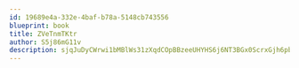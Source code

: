 ```yaml
---
id: 19689e4a-332e-4baf-b78a-5148cb743556
blueprint: book
title: ZVeTnmTKtr
author: S5j86mG11v
description: sjqJuDyCWrwi1bMBlWs31zXqdCOpBBzeeUHYHS6j6NT3BGx0ScrxGjh6pbw3FBTeO6L6TCIfmOLVieKxATNALGCi2HHsKe7KMvab
---
```

